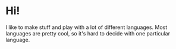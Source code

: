 # Hi!

I like to make stuff and play with a lot of different languages.
Most languages are pretty cool, so it's hard to decide with one particular language.
